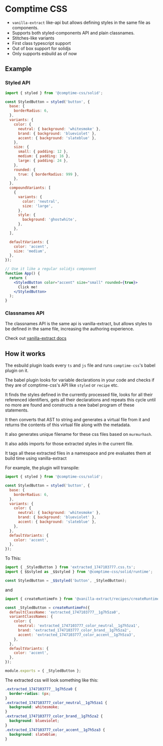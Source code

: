 # Comptime CSS

- `vanilla-extract` like-api but allows defining styles in the same file as components.
- Supports both styled-components API and plain classnames.
- Stitches-like variants
- First class typescript support
- Out of box support for solidjs
- Only supports esbuild as of now

## Example

### Styled API

```jsx
import { styled } from '@comptime-css/solid';

const StyledButton = styled('button', {
  base: {
    borderRadius: 6,
  },
  variants: {
    color: {
      neutral: { background: 'whitesmoke' },
      brand: { background: 'blueviolet' },
      accent: { background: 'slateblue' },
    },
    size: {
      small: { padding: 12 },
      medium: { padding: 16 },
      large: { padding: 24 },
    },
    rounded: {
      true: { borderRadius: 999 },
    },
  },
  compoundVariants: [
    {
      variants: {
        color: 'neutral',
        size: 'large',
      },
      style: {
        background: 'ghostwhite',
      },
    },
  ],

  defaultVariants: {
    color: 'accent',
    size: 'medium',
  },
});

// Use it like a regular solidjs component
function App() {
  return (
    <StyledButton color="accent" size="small" rounded={true}>
      Click me!
    </StyledButton>
  );
}
```

### Classnames API

The classnames API is the same api is vanilla-extract, but allows styles to be defined in the same file, increasing the authoring experience.

Check out [vanilla-extract docs](https://vanilla-extract.style/documentation/styling-api/)

## How it works

The esbuild plugin loads every `ts` and `js` file and runs `comptime-css`'s babel plugin on it.

The babel plugin looks for variable declarations in your code and checks if they are of comptime-css's API like `styled` or `recipe` etc.

It finds the styles defined in the currently processed file, looks for all their referenced identifiers, gets all their declarations and repeats this cycle until no more are found and constructs a new babel program of these statements.

It then converts that AST to string and generates a virtual file from it and returns the contents of this virtual file along with the metadata.

It also generates unique filename for these css files based on `murmurhash`.

It also adds imports for those extracted styles in the current file.

It tags all these extracted files in a namespace and pre evaluates them at build time using vanilla-extract

For example, the plugin will transpile:

```js
import { styled } from '@comptime-css/solid';

const StyledButton = styled('button', {
  base: {
    borderRadius: 6,
  },
  variants: {
    color: {
      neutral: { background: 'whitesmoke' },
      brand: { background: 'blueviolet' },
      accent: { background: 'slateblue' },
    },
  },
  defaultVariants: {
    color: 'accent',
  },
});
```

To This:

```js
import { _StyledButton } from 'extracted_1747103777.css.ts';
import { $$styled as _$$styled } from '@comptime-css/solid/runtime';

const StyledButton = _$$styled('button', _StyledButton);
```

and

```js
import { createRuntimeFn } from '@vanilla-extract/recipes/createRuntimeFn';

const _StyledButton = createRuntimeFn({
  defaultClassName: 'extracted_1747103777__1g7h5za0',
  variantClassNames: {
    color: {
      neutral: 'extracted_1747103777_color_neutral__1g7h5za1',
      brand: 'extracted_1747103777_color_brand__1g7h5za2',
      accent: 'extracted_1747103777_color_accent__1g7h5za3',
    },
  },
  defaultVariants: {
    color: 'accent',
  },
});

module.exports = { _StyledButton };
```

The extracted css will look something like this:

```css
.extracted_1747103777__1g7h5za0 {
  border-radius: 6px;
}
.extracted_1747103777_color_neutral__1g7h5za1 {
  background: whitesmoke;
}
.extracted_1747103777_color_brand__1g7h5za2 {
  background: blueviolet;
}
.extracted_1747103777_color_accent__1g7h5za3 {
  background: slateblue;
}
```
